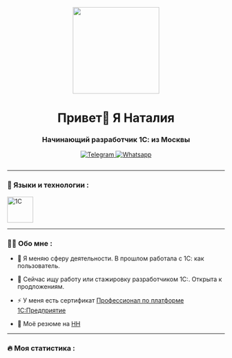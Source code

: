 

<div id="header" align="center">
  <img src="https://media.giphy.com/media/JRCl5NzZktObE4MQeD/giphy.gif" width="200"/>
</div>


<div id="header" align="center">
    <h1>Привет👋 Я Наталия  </h1>
    <h3>Начинающий разработчик 1С: из Москвы</h3>
</div>

<div id="socials" align="center">
 
  <a href="https://tlgg.ru/treshcheva_n">
    <img src="https://img.shields.io/badge/Telegram-blue?style=for-the-badge&logo=telegram&logoColor=white" alt="Telegram"/>
  </a> 
    <a href="https://wa.clck.bar/79035981130">
    <img src="https://img.shields.io/badge/WhatsApp-25D366?style=for-the-badge&logo=whatsapp&logoColor=white" alt="Whatsapp"/></a><p>
  <img src="https://komarev.com/ghpvc/?username=Nata7708&style=flat-square&color=blue" alt=""/>
 

</div>

---


### :hammer: Языки и технологии :

<div>
  <img src = "https://pgram.ru/wp-content/uploads/2018/01/1%D1%81.png" alt="1C" width="60"> 
</div>

---



### :woman_technologist: Обо мне :

- :open_book: Я меняю сферу деятельности. В прошлом работала с 1С: как пользователь. 

- :seedling: Сейчас ищу работу или стажировку разработчиком 1С:. Открыта к продложениям.

- :zap: У меня есть сертификат [Профессионал по платформе 1С:Предприятие](https://uc1.1c.ru/account/summary/?token=9eff7d438e180abad73b3498484dfa6b&ver=2)

- :briefcase: Моё резюме на [НН](https://hh.ru/resume/49ad674bff0c28a3f90039ed1f416c4a414846)


---

### :fire: Моя статистика :

[](http://github-profile-summary-cards.vercel.app/api/cards/profile-details?Nata7708=vn7n24fzkq&theme=default)
